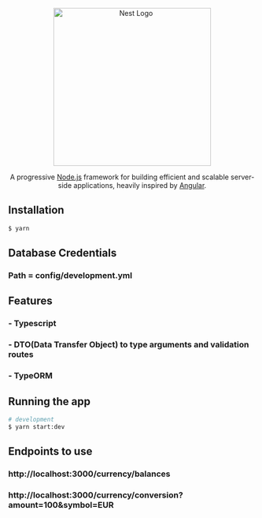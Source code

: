 <p align="center">
  <a href="http://nestjs.com/" target="blank"><img src="https://nestjs.com/img/logo_text.svg" width="320" alt="Nest Logo" /></a>
</p>

  <p align="center">A progressive <a href="http://nodejs.org" target="blank">Node.js</a> framework for building efficient and scalable server-side applications, heavily inspired by <a href="https://angular.io" target="blank">Angular</a>.</p>

## Installation

```bash
$ yarn
```

## Database Credentials

### Path = config/development.yml

## Features

### - Typescript
### - DTO(Data Transfer Object) to type arguments and validation routes
### - TypeORM

## Running the app

```bash
# development
$ yarn start:dev
```

## Endpoints to use
### http://localhost:3000/currency/balances
### http://localhost:3000/currency/conversion?amount=100&symbol=EUR
